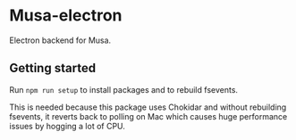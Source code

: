# Musa-electron

Electron backend for Musa.

## Getting started

Run `npm run setup` to install packages and to rebuild fsevents.

This is needed because this package uses Chokidar and without rebuilding fsevents,
it reverts back to polling on Mac which causes huge performance issues
by hogging a lot of CPU.
